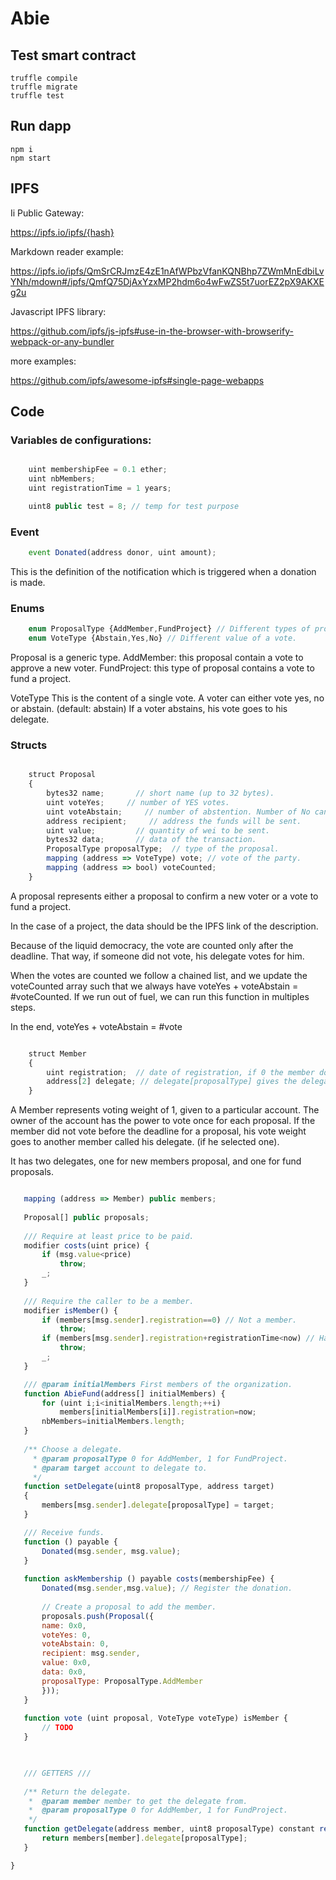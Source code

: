 # Abie

## Test smart contract

```
truffle compile
truffle migrate
truffle test
```

## Run dapp

```
npm i
npm start
```

## IPFS
Ii
Public Gateway:

https://ipfs.io/ipfs/{hash}

Markdown reader example:

https://ipfs.io/ipfs/QmSrCRJmzE4zE1nAfWPbzVfanKQNBhp7ZWmMnEdbiLvYNh/mdown#/ipfs/QmfQ75DjAxYzxMP2hdm6o4wFwZS5t7uorEZ2pX9AKXEg2u

Javascript IPFS library:

https://github.com/ipfs/js-ipfs#use-in-the-browser-with-browserify-webpack-or-any-bundler

more examples:

https://github.com/ipfs/awesome-ipfs#single-page-webapps

## Code 

### Variables de configurations:

```javascript

    uint membershipFee = 0.1 ether;
    uint nbMembers;
    uint registrationTime = 1 years;

    uint8 public test = 8; // temp for test purpose

```

### Event

```javascript
    event Donated(address donor, uint amount);
```
This is the definition of the notification which is triggered when a donation is made. 

### Enums

```javascript
    enum ProposalType {AddMember,FundProject} // Different types of proposals.
    enum VoteType {Abstain,Yes,No} // Different value of a vote.

```
Proposal is a generic type.
AddMember: this proposal contain a vote to approve a new voter.
FundProject: this type of proposal contains a vote to fund a project. 

VoteType
This is the content of a single vote. A voter can either vote yes, no or abstain. (default: abstain)
If a voter abstains, his vote goes to his delegate.

### Structs

```javascript

    struct Proposal
    {
        bytes32 name;       // short name (up to 32 bytes).
        uint voteYes;     // number of YES votes.
        uint voteAbstain;     // number of abstention. Number of No can be deduced.
        address recipient;     // address the funds will be sent.
        uint value;         // quantity of wei to be sent.
        bytes32 data;       // data of the transaction.
        ProposalType proposalType;  // type of the proposal.
        mapping (address => VoteType) vote; // vote of the party.
        mapping (address => bool) voteCounted;
    }

```

A proposal represents either a proposal to confirm a new voter or a vote to fund a project.

In the case of a project, the data should be the IPFS link of the description.

Because of the liquid democracy, the vote are counted only after the deadline. That way, if someone did not vote, his delegate votes for him.

When the votes are counted we follow a chained list, and we update the voteCounted array such that we always have voteYes + voteAbstain = #voteCounted. If we run out of fuel, we can run this function in multiples steps.

In the end, voteYes + voteAbstain = #vote

```javascript

    struct Member
    {
        uint registration;  // date of registration, if 0 the member does not exist.
        address[2] delegate; // delegate[proposalType] gives the delegate for the type.
    }
 ```

A Member represents voting weight of 1, given to a particular account. The owner of the account has the power to vote once for each proposal.
If the member did not vote before the deadline for a proposal, his vote weight goes to another member called his delegate. (if he selected one).

It has two delegates, one for new members proposal, and one for fund proposals.

 ```javascript

    mapping (address => Member) public members;
    
    Proposal[] public proposals;
    
    /// Require at least price to be paid.
    modifier costs(uint price) {
        if (msg.value<price)
            throw;
        _;
    }
    
    /// Require the caller to be a member.
    modifier isMember() {
        if (members[msg.sender].registration==0) // Not a member.
            throw;
        if (members[msg.sender].registration+registrationTime<now) // Has expired.
            throw;
        _;
    }

    /// @param initialMembers First members of the organization.
    function AbieFund(address[] initialMembers) {
        for (uint i;i<initialMembers.length;++i)
            members[initialMembers[i]].registration=now;
        nbMembers=initialMembers.length;
    }
    
    /** Choose a delegate.
      * @param proposalType 0 for AddMember, 1 for FundProject.
      * @param target account to delegate to.
      */
    function setDelegate(uint8 proposalType, address target)
    {
        members[msg.sender].delegate[proposalType] = target;
    }

    /// Receive funds.
    function () payable {
        Donated(msg.sender, msg.value);
    }
    
    function askMembership () payable costs(membershipFee) {
        Donated(msg.sender,msg.value); // Register the donation.
        
        // Create a proposal to add the member.
        proposals.push(Proposal({
        name: 0x0,
        voteYes: 0,
        voteAbstain: 0,
        recipient: msg.sender,
        value: 0x0,
        data: 0x0,
        proposalType: ProposalType.AddMember
        }));
    }
    
    function vote (uint proposal, VoteType voteType) isMember {
        // TODO
    }
    


    /// GETTERS ///
    
    /** Return the delegate.
     *  @param member member to get the delegate from.
     *  @param proposalType 0 for AddMember, 1 for FundProject.
     */
    function getDelegate(address member, uint8 proposalType) constant returns (address){
        return members[member].delegate[proposalType];
    }

}
```
